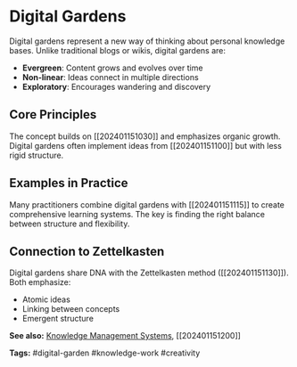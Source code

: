 # Digital Gardens

Digital gardens represent a new way of thinking about personal knowledge bases. Unlike traditional blogs or wikis, digital gardens are:

- **Evergreen**: Content grows and evolves over time
- **Non-linear**: Ideas connect in multiple directions
- **Exploratory**: Encourages wandering and discovery

## Core Principles

The concept builds on [[202401151030]] and emphasizes organic growth. Digital gardens often implement ideas from [[202401151100]] but with less rigid structure.

## Examples in Practice

Many practitioners combine digital gardens with [[202401151115]] to create comprehensive learning systems. The key is finding the right balance between structure and flexibility.

## Connection to Zettelkasten

Digital gardens share DNA with the Zettelkasten method ([[202401151130]]). Both emphasize:
- Atomic ideas
- Linking between concepts  
- Emergent structure

**See also:** [Knowledge Management Systems](202401151030.md), [[202401151200]]

**Tags:** #digital-garden #knowledge-work #creativity